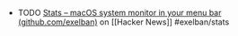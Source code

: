 - TODO [Stats – macOS system monitor in your menu bar (github.com/exelban)](https://news.ycombinator.com/item?id=42881342) on [[Hacker News]] #exelban/stats